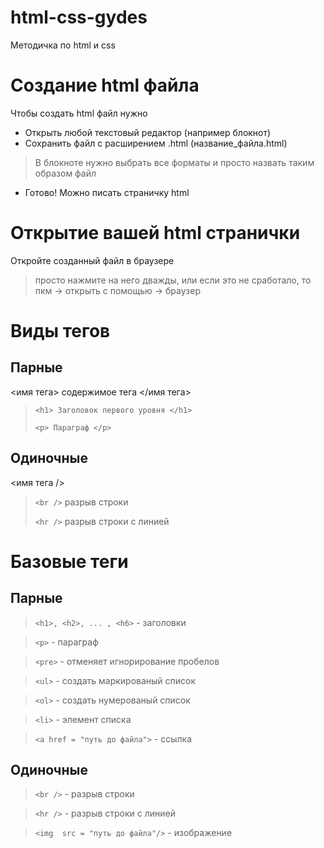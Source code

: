 # html-css-gydes
Методичка по html и css

# Создание html файла
Чтобы создать html файл нужно
* Открыть любой текстовый редактор (например блокнот)
* Сохранить файл с расширением .html (название_файла.html)
> В блокноте нужно выбрать все форматы и просто назвать таким образом файл
* Готово! Можно писать страничку html

# Открытие вашей html странички
Откройте созданный файл в браузере
> просто нажмите на него дважды, или если это не сработало, то пкм -> открыть с помощью -> браузер

# Виды тегов
## Парные
<имя тега> содержимое тега </имя тега>
> ``` <h1> Заголовок первого уровня </h1> ```
> 
> ```<p> Параграф </p> ```

## Одиночные

<имя тега />

> ```<br />```
> разрыв строки
> 
> ```<hr />```
> разрыв строки с линией

# Базовые теги

## Парные

> ```<h1>, <h2>, ... , <h6>``` - заголовки
  
> ```<p>``` - параграф
  
> ```<pre>``` - отменяет игнорирование пробелов

> ```<ul>``` - создать маркированый список

> ```<ol>``` - создать нумерованый список

> ```<li>``` - элемент списка

> ```<a href = "путь до файла">``` - ссылка

## Одиночные

> ```<br />``` - разрыв строки

> ```<hr />``` - разрыв строки с линией

> ```<img  src = "путь до файла"/>``` - изображение
